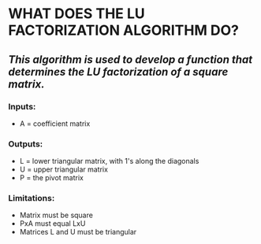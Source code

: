 # WHAT DOES THE LU FACTORIZATION ALGORITHM DO?
## *This algorithm is used to develop a function that determines the LU factorization of a square matrix.*

### Inputs:
* A = coefficient matrix

### Outputs:
* L = lower triangular matrix, with 1's along the diagonals
* U = upper triangular matrix
* P = the pivot matrix

### Limitations:
* Matrix must be square
* PxA must equal LxU
* Matrices L and U must be triangular

